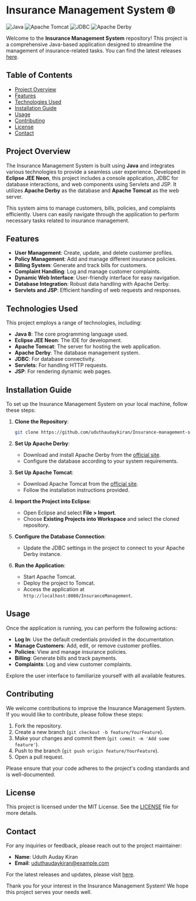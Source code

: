 # Insurance Management System 🌐

![Java](https://img.shields.io/badge/Java-8-blue.svg)
![Apache Tomcat](https://img.shields.io/badge/Apache%20Tomcat-9.0-orange.svg)
![JDBC](https://img.shields.io/badge/JDBC-4.2-yellow.svg)
![Apache Derby](https://img.shields.io/badge/Apache%20Derby-10.14.2.0-green.svg)

Welcome to the **Insurance Management System** repository! This project is a comprehensive Java-based application designed to streamline the management of insurance-related tasks. You can find the latest releases [here](https://github.com/uduthaudaykiran/Insurance-management-system-java-dynamic-web/releases).

## Table of Contents

- [Project Overview](#project-overview)
- [Features](#features)
- [Technologies Used](#technologies-used)
- [Installation Guide](#installation-guide)
- [Usage](#usage)
- [Contributing](#contributing)
- [License](#license)
- [Contact](#contact)

## Project Overview

The Insurance Management System is built using **Java** and integrates various technologies to provide a seamless user experience. Developed in **Eclipse JEE Neon**, this project includes a console application, JDBC for database interactions, and web components using Servlets and JSP. It utilizes **Apache Derby** as the database and **Apache Tomcat** as the web server.

This system aims to manage customers, bills, policies, and complaints efficiently. Users can easily navigate through the application to perform necessary tasks related to insurance management.

## Features

- **User Management**: Create, update, and delete customer profiles.
- **Policy Management**: Add and manage different insurance policies.
- **Billing System**: Generate and track bills for customers.
- **Complaint Handling**: Log and manage customer complaints.
- **Dynamic Web Interface**: User-friendly interface for easy navigation.
- **Database Integration**: Robust data handling with Apache Derby.
- **Servlets and JSP**: Efficient handling of web requests and responses.

## Technologies Used

This project employs a range of technologies, including:

- **Java 8**: The core programming language used.
- **Eclipse JEE Neon**: The IDE for development.
- **Apache Tomcat**: The server for hosting the web application.
- **Apache Derby**: The database management system.
- **JDBC**: For database connectivity.
- **Servlets**: For handling HTTP requests.
- **JSP**: For rendering dynamic web pages.

## Installation Guide

To set up the Insurance Management System on your local machine, follow these steps:

1. **Clone the Repository**:
   ```bash
   git clone https://github.com/uduthaudaykiran/Insurance-management-system-java-dynamic-web.git
   ```

2. **Set Up Apache Derby**:
   - Download and install Apache Derby from the [official site](https://db.apache.org/derby/).
   - Configure the database according to your system requirements.

3. **Set Up Apache Tomcat**:
   - Download Apache Tomcat from the [official site](https://tomcat.apache.org/).
   - Follow the installation instructions provided.

4. **Import the Project into Eclipse**:
   - Open Eclipse and select **File > Import**.
   - Choose **Existing Projects into Workspace** and select the cloned repository.

5. **Configure the Database Connection**:
   - Update the JDBC settings in the project to connect to your Apache Derby instance.

6. **Run the Application**:
   - Start Apache Tomcat.
   - Deploy the project to Tomcat.
   - Access the application at `http://localhost:8080/InsuranceManagement`.

## Usage

Once the application is running, you can perform the following actions:

- **Log In**: Use the default credentials provided in the documentation.
- **Manage Customers**: Add, edit, or remove customer profiles.
- **Policies**: View and manage insurance policies.
- **Billing**: Generate bills and track payments.
- **Complaints**: Log and view customer complaints.

Explore the user interface to familiarize yourself with all available features.

## Contributing

We welcome contributions to improve the Insurance Management System. If you would like to contribute, please follow these steps:

1. Fork the repository.
2. Create a new branch (`git checkout -b feature/YourFeature`).
3. Make your changes and commit them (`git commit -m 'Add some feature'`).
4. Push to the branch (`git push origin feature/YourFeature`).
5. Open a pull request.

Please ensure that your code adheres to the project's coding standards and is well-documented.

## License

This project is licensed under the MIT License. See the [LICENSE](LICENSE) file for more details.

## Contact

For any inquiries or feedback, please reach out to the project maintainer:

- **Name**: Uduth Auday Kiran
- **Email**: uduthaudaykiran@example.com

For the latest releases and updates, please visit [here](https://github.com/uduthaudaykiran/Insurance-management-system-java-dynamic-web/releases).

Thank you for your interest in the Insurance Management System! We hope this project serves your needs well.